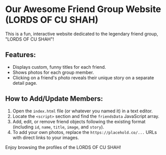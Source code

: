 # Our Awesome Friend Group Website (LORDS OF CU SHAH)

This is a fun, interactive website dedicated to the legendary friend group, "LORDS OF CU SHAH"!

## Features:
- Displays custom, funny titles for each friend.
- Shows photos for each group member.
- Clicking on a friend's photo reveals their unique story on a separate detail page.

## How to Add/Update Members:
1. Open the `index.html` file (or whatever you named it) in a text editor.
2. Locate the `<script>` section and find the `friendsData` JavaScript array.
3. Add, edit, or remove friend objects following the existing format (including `id`, `name`, `title`, `image`, and `story`).
4. To add your own photos, replace the `https://placehold.co/...` URLs with direct links to your images.

Enjoy browsing the profiles of the LORDS OF CU SHAH!
